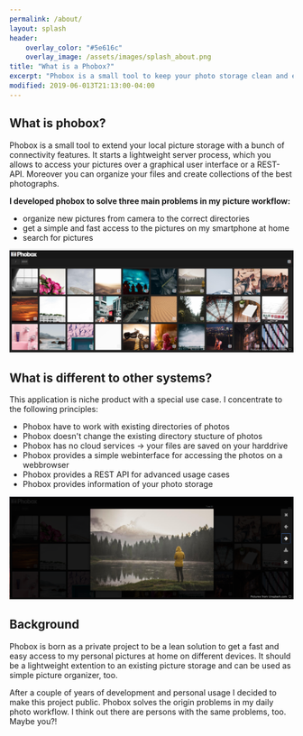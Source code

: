 ```yaml
---
permalink: /about/
layout: splash
header:
    overlay_color: "#5e616c"
    overlay_image: /assets/images/splash_about.png
title: "What is a Phobox?"
excerpt: "Phobox is a small tool to keep your photo storage clean and easy to use."
modified: 2019-06-013T21:13:00-04:00
---
```


## What is phobox?
Phobox is a small tool to extend your local picture storage with a bunch of connectivity features. 
It starts a lightweight server process, which you allows to access your pictures over a graphical user interface
or a REST-API. Moreover you can organize your files and create collections of the best photographs.

**I developed phobox to solve three main problems in my picture workflow:**
 - organize new pictures from camera to the correct directories
 - get a simple and fast access to the pictures on my smartphone at home
 - search for pictures

[![alt phobox image gallery](/assets/images/phobox_images.png)](/assets/images/phobox_images.png)

## What is different to other systems?
This application is niche product with a special use case. I concentrate to the following principles:
* Phobox have to work with existing directories of photos
* Phobox doesn't change the existing directory stucture of photos
* Phobox has no cloud services -> your files are saved on your harddrive
* Phobox provides a simple webinterface for accessing the photos on a webbrowser
* Phobox provides a REST API for advanced usage cases
* Phobox provides information of your photo storage

[![alt phobox image lightbox](/assets/images/phobox_lightbox.png)](/assets/images/phobox_lightbox.png)

## Background
Phobox is born as a private project to be a lean solution to get a fast and easy access to my personal pictures at home on different devices. It should be a lightweight extention to an existing picture storage and can be used as simple picture organizer, too.

After a couple of years of development and personal usage I decided to make this project public. Phobox solves the origin problems in my daily photo workflow. I think out there are persons with the same problems, too. Maybe you?!
